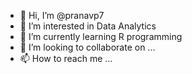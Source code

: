 - 👋 Hi, I’m @pranavp7
- 👀 I’m interested in Data Analytics
- 🌱 I’m currently learning R programming
- 💞️ I’m looking to collaborate on ...
- 📫 How to reach me ...

<!---
pranavp7/pranavp7 is a ✨ special ✨ repository because its `README.md` (this file) appears on your GitHub profile.
You can click the Preview link to take a look at your changes.
--->

